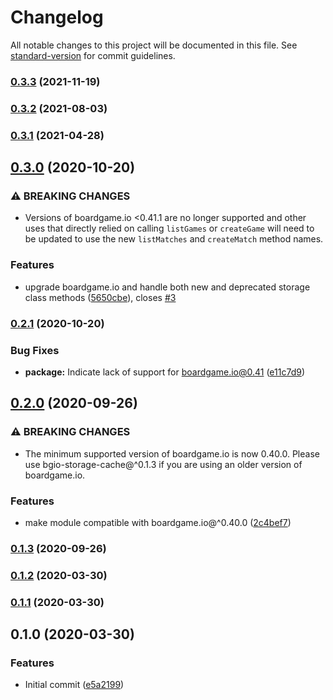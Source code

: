 # Changelog

All notable changes to this project will be documented in this file. See [standard-version](https://github.com/conventional-changelog/standard-version) for commit guidelines.

### [0.3.3](https://github.com/boardgameio/storage-cache/compare/v0.3.2...v0.3.3) (2021-11-19)

### [0.3.2](https://github.com/boardgameio/storage-cache/compare/v0.3.1...v0.3.2) (2021-08-03)

### [0.3.1](https://github.com/boardgameio/storage-cache/compare/v0.3.0...v0.3.1) (2021-04-28)

## [0.3.0](https://github.com/boardgameio/storage-cache/compare/v0.2.1...v0.3.0) (2020-10-20)


### ⚠ BREAKING CHANGES

* Versions of boardgame.io <0.41.1 are no longer 
supported and other uses that directly relied on calling `listGames` or 
`createGame` will need to be updated to use the new `listMatches` and 
`createMatch` method names.

### Features

* upgrade boardgame.io and handle both new and deprecated storage class methods ([5650cbe](https://github.com/boardgameio/storage-cache/commit/5650cbe620aa4d4bc0a26eae1f99e1ce50792ed9)), closes [#3](https://github.com/boardgameio/storage-cache/issues/3)

### [0.2.1](https://github.com/boardgameio/storage-cache/compare/v0.2.0...v0.2.1) (2020-10-20)


### Bug Fixes

* **package:** Indicate lack of support for boardgame.io@0.41 ([e11c7d9](https://github.com/boardgameio/storage-cache/commit/e11c7d988b6f01a5433ce40ae0cb7711c4ff8806))

## [0.2.0](https://github.com/boardgameio/storage-cache/compare/v0.1.3...v0.2.0) (2020-09-26)


### ⚠ BREAKING CHANGES

* The minimum supported version of boardgame.io is now 0.40.0. Please use
bgio-storage-cache@^0.1.3 if you are using an older version of boardgame.io.

### Features

* make module compatible with boardgame.io@^0.40.0 ([2c4bef7](https://github.com/boardgameio/storage-cache/commit/2c4bef742ea08b1b2c38080dd03bf8830ab661b1))

### [0.1.3](https://github.com/boardgameio/storage-cache/compare/v0.1.2...v0.1.3) (2020-09-26)

### [0.1.2](https://github.com/boardgameio/storage-cache/compare/v0.1.1...v0.1.2) (2020-03-30)

### [0.1.1](https://github.com/boardgameio/storage-cache/compare/v0.1.0...v0.1.1) (2020-03-30)

## 0.1.0 (2020-03-30)


### Features

* Initial commit ([e5a2199](https://github.com/boardgameio/storage-cache/commit/e5a2199d3e59a986fdc47b79a1499a25eed80317))
